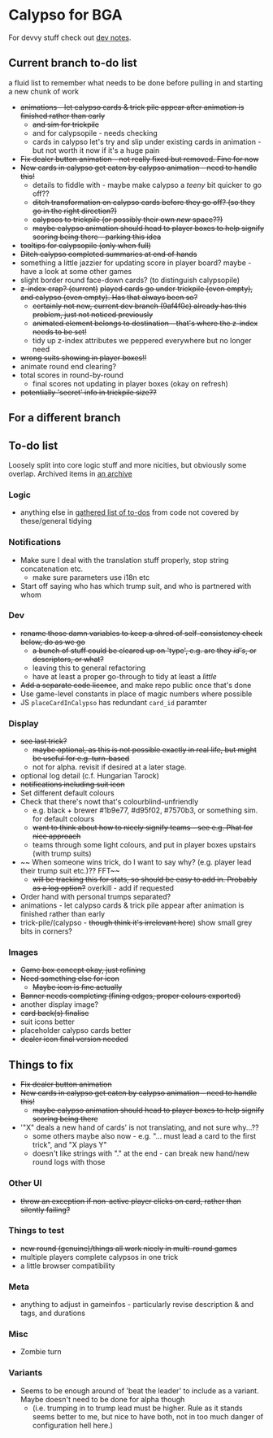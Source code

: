 # Calypso for BGA

For devvy stuff check out [dev notes](misc/dev.md).

## Current branch to-do list

a fluid list to remember what needs to be done before pulling in and starting a new chunk of work

* ~~animations - let calypso cards & trick pile appear after animation is finished rather than early~~
  * ~~and sim for trickpile~~
  * and for calypsopile - needs checking
  * cards in calypso let's try and slip under existing cards in animation - but not worth it now if it's a huge pain
* ~~Fix dealer button animation - not really fixed but removed. Fine for now~~
* ~~New cards in calypso get eaten by calypso animation - need to handle this!~~
  * details to fiddle with - maybe make calypso a _teeny_ bit quicker to go off??
  * ~~ditch transformation on calypso cards before they go off? (so they go in the right direction?)~~
  * ~~calypsos to trickpile (or possibly their own _new_ space??)~~
  * ~~maybe calypso animation should head to player boxes to help signify scoring being there - parking this idea~~
* ~~tooltips for calypsopile (only when full)~~
* ~~Ditch calypso completed summaries at end of hands~~
* something a little jazzier for updating score in player board? maybe - have a look at some other games
* slight border round face-down cards? (to distinguish calypsopile)
* ~~z-index crap? (current)~~ ~~played cards go under trickpile (even empty), and calypso (even empty). Has that always been so?~~
  * ~~certainly not new, current dev branch (9af4f0c) already has this problem, just not noticed previously~~
  * ~~animated element belongs to destination - that's where the z-index needs to be set!~~
  * tidy up z-index attributes we peppered everywhere but no longer need
* ~~wrong suits showing in player boxes!!~~
* animate round end clearing?
* total scores in round-by-round
  * final scores not updating in player boxes (okay on refresh)
* ~~potentially 'secret' info in trickpile size??~~

## For a different branch

## To-do list

Loosely split into core logic stuff and more nicities, but obviously some overlap. Archived items in [an archive](misc/archive.md)

### Logic

* anything else in [gathered list of to-dos](misc/todo_list) from code not covered by these/general tidying

### Notifications

* Make sure I deal with the translation stuff properly, stop string concatenation etc.
  * make sure parameters use i18n etc
* Start off saying who has which trump suit, and who is partnered with whom

### Dev

* ~~rename those damn variables to keep a shred of self-consistency check below, do as we go~~
  *  ~~a bunch of stuff could be cleared up on 'type', e.g. are they _id's_, or descriptors, or what?~~
  * leaving this to general refactoring
  * have at least a proper go-through to tidy at least a _little_
* ~~Add a separate code licence~~, and make repo public once that's done
* Use game-level constants in place of magic numbers where possible
* JS `placeCardInCalypso` has redundant `card_id` paramter

### Display

* ~~see last trick?~~
  * ~~maybe optional, as this is not possible exactly in real life, but might be useful for e.g. turn-based~~
  * not for alpha. revisit if desired at a later stage.
* optional log detail (c.f. Hungarian Tarock)
* ~~notifications including suit icon~~
* Set different default colours
* Check that there's nowt that's colourblind-unfriendly
  * e.g. black + brewer #1b9e77, #d95f02, #7570b3, or something sim. for default colours
  * ~~want to think about how to nicely signify teams - see e.g. Phat for nice approach~~
  * teams through some light colours, and put in player boxes upstairs (with trump suits)
* ~~ When someone wins trick, do I want to say why? (e.g. player lead their trump suit etc.)?? FFT~~
  * ~~will be tracking this for stats, so should be easy to add in. Probably as a log option?~~ overkill - add if requested
* Order hand with personal trumps separated?
* animations - let calypso cards & trick pile appear after animation is finished rather than early
* trick-pile/(calypso - ~~though think it's irrelevant here~~) show small grey bits in corners?

### Images

* ~~Game box concept okay, just refining~~
* ~~Need something else for icon~~
  * ~~Maybe icon is fine actually~~
* ~~Banner needs completing (fining edges, proper colours exported)~~
* another display image?
* ~~card back(s) finalise~~
* suit icons better
* placeholder calypso cards better
* ~~dealer icon final version needed~~

## Things to fix

* ~~Fix dealer button animation~~
* ~~New cards in calypso get eaten by calypso animation - need to handle this!~~
  * ~~maybe calypso animation should head to player boxes to help signify scoring being there~~
* '"X" deals a new hand of cards' is not translating, and not sure why...??
  * some others maybe also now - e.g. "... must lead a card to the first trick", and "X plays Y"
  * doesn't like strings with "." at the end - can break new hand/new round logs with those

### Other UI

* ~~throw an exception if non-active player clicks on card, rather than silently failing?~~

### Things to test

* ~~new round (genuine)/things all work nicely in multi-round games~~
* multiple players complete calypsos in one trick
* a little browser compatibility

### Meta

* anything to adjust in gameinfos - particularly revise description & and tags, and durations

### Misc

* Zombie turn

### Variants

* Seems to be enough around of 'beat the leader' to include as a variant. Maybe doesn't need to be done for alpha though
  * (i.e. trumping in to trump lead must be higher. Rule as it stands seems better to me, but nice to have both, not in too much danger of configuration hell here.)

